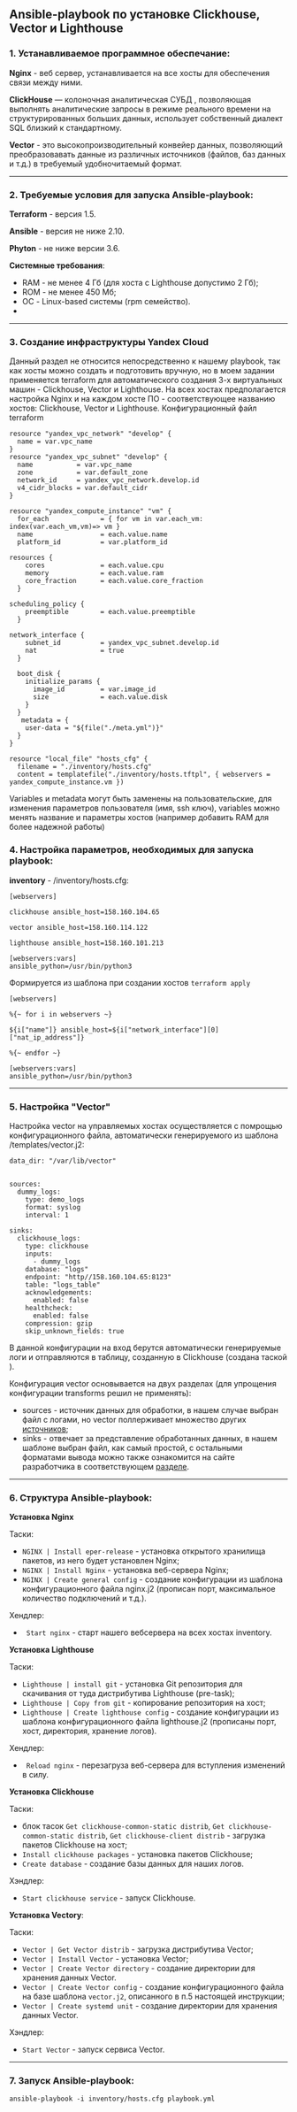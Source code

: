 ## Ansible-playbook по установке Clickhouse, Vector и Lighthouse

### 1. Устанавливаемое программное обеспечание:

**Nginx** - веб сервер, устанавливается на все хосты для обеспечения связи между ними.

**ClickHouse** — колоночная аналитическая СУБД , позволяющая выполнять аналитические запросы в режиме реального времени на структурированных больших данных, использует собственный диалект SQL близкий к стандартному.

**Vector** - это высокопроизводительный конвейер данных, позволяющий преобразовавать данные из различных источников (файлов, баз данных и т.д.) в требуемый удобночитаемый формат.

---

### 2. Требуемые условия для запуска Ansible-playbook:

**Terraform** - версия 1.5.

**Ansible** - версия не ниже 2.10.

**Phyton** - не ниже версии 3.6.

**Системные требования**:
 - RAM - не менее 4 Гб (для хоста c Lighthouse допустимо 2 Гб);
 - ROM - не менее 450 Мб;
 - ОС - Linux-based системы (rpm семейство).
 - 
---

### 3. Создание инфраструктуры Yandex Cloud

Данный раздел не относится непосредственно к нашему playbook, так как хосты можно создать и подготовить вручную, но в моем задании применяется terraform для автоматического создания 3-х виртуальных машин - Clickhouse, Vector и Lighthouse. На всех хостах предполагается настройка Nginx и на каждом хосте ПО - соответствующее названию хостов: Clickhouse, Vector и Lighthouse.
Конфигурационный файл terraform
```
resource "yandex_vpc_network" "develop" {
  name = var.vpc_name
}
resource "yandex_vpc_subnet" "develop" {
  name           = var.vpc_name
  zone           = var.default_zone
  network_id     = yandex_vpc_network.develop.id
  v4_cidr_blocks = var.default_cidr
}

resource "yandex_compute_instance" "vm" {
  for_each             = { for vm in var.each_vm: index(var.each_vm,vm)=> vm }
  name                 = each.value.name
  platform_id          = var.platform_id

resources {
    cores              = each.value.cpu
    memory             = each.value.ram
    core_fraction      = each.value.core_fraction
  }

scheduling_policy {
    preemptible        = each.value.preemptible
  }

network_interface {
    subnet_id          = yandex_vpc_subnet.develop.id
    nat                = true
  }

  boot_disk {
    initialize_params {
      image_id         = var.image_id
      size             = each.value.disk
    }
  }
   metadata = {
    user-data = "${file("./meta.yml")}"
  }
}

resource "local_file" "hosts_cfg" {
  filename = "./inventory/hosts.cfg"
  content = templatefile("./inventory/hosts.tftpl", { webservers = yandex_compute_instance.vm })
```
Variables и metadata могут быть заменены на пользовательские, для изменения параметров пользователя (имя, ssh ключ), variables можно менять название и параметры хостов (например добавить RAM для более надежной работы)

### 4. Настройка параметров, необходимых для запуска playbook:

**inventory** - /inventory/hosts.cfg:
```
[webservers]

clickhouse ansible_host=158.160.104.65

vector ansible_host=158.160.114.122

lighthouse ansible_host=158.160.101.213

[webservers:vars]
ansible_python=/usr/bin/python3
```
Формируется из шаблона при создании хостов `terraform apply`
```
[webservers]

%{~ for i in webservers ~}

${i["name"]} ansible_host=${i["network_interface"][0]["nat_ip_address"]}

%{~ endfor ~}

[webservers:vars]
ansible_python=/usr/bin/python3
```



---

### 5. Настройка  "Vector" 

Настройка vector на управляемых хостах осуществляется с помрощью конфигурационного файла, автоматически генерируемого из шаблона /templates/vector.j2:
```
data_dir: "/var/lib/vector"


sources:
  dummy_logs:
    type: demo_logs
    format: syslog
    interval: 1

sinks:
  clickhouse_logs:
    type: clickhouse
    inputs:
      - dummy_logs
    database: "logs"
    endpoint: "http//158.160.104.65:8123"
    table: "logs_table"
    acknowledgements:
      enabled: false
    healthcheck:
      enabled: false
    compression: gzip
    skip_unknown_fields: true
```
В данной конфигурации на вход берутся автоматически генерируемые логи и отправляются в таблицу, созданную в Clickhouse (создана таской ). 

Конфигурация vector основывается на двух разделах (для упрощения конфигурации transforms решил не применять):
- sources - источник данных для обработки, в нашем случае выбран файл с логами, но vector поллерживает множество других [источников](https://vector.dev/components/);
- sinks - отвечает за представление обработанных данных, в нашем шаблоне выбран файл, как самый простой, с остальными форматами вывода можно также ознакомится на сайте разработчика в соответствующем [разделе](https://vector.dev/docs/reference/configuration/sinks/).

---

### 6. Структура Ansible-playbook:

**Установка Nginx**

Таски:
- `NGINX | Install eper-release` - установка открытого хранилища пакетов, из него будет установлен Nginx;
- `NGINX | Install Nginx` - установка веб-сервера Nginx;
- `NGINX | Create general config` - создание конфигурации из шаблона конфигурационного файла nginx.j2 (прописан порт, максимальное количество подключений и т.д.).

Хендлер:
- ` Start nginx` - старт нашего вебсервера на всех хостах inventory.

**Установка Lighthouse**

Таски:
- `Lighthouse | install git` - установка Git репозитория для скачивания от туда дистрибутива Lighthouse (pre-task);
- `Lighthouse | Copy from git` - копирование репозитория на хост;
- `Lighthouse | Create lighthouse config` - создание конфигурации из шаблона конфигурационного файла lighthouse.j2 (прописаны порт, хост, директория, хранение логов).

Хендлер:
- ` Reload nginx` - перезагруза веб-сервера для вступления изменений в силу.


**Установка Clickhouse**

Таски:
- блок тасок `Get clickhouse-common-static distrib`, `Get clickhouse-common-static distrib`, `Get clickhouse-client distrib` - загрузка пакетов Clickhouse на  хост;
- `Install clickhouse packages` - установка пакетов Clickhouse;
- `Create database` - создание базы данных для наших логов.

Хэндлер:
-  `Start clickhouse service` - запуск Clickhouse.


**Установка Vectory**:

Таски:
- `Vector | Get Vector distrib` - загрузка дистрибутива  Vector;
- `Vector | Install Vector` - установка Vector;
- `Vector | Create Vector directory` - создание директории для хранения данных Vector.
- `Vector | Create Vector config` - создание конфигурационного файла на базе шаблона `vector.j2`, описанного в п.5 настоящей инструкции;
- `Vector | Create systemd unit` - создание директории для хранения данных Vector.

Хэндлер:
- `Start Vector` - запуск сервиса Vector.

---

### 7. Запуск Ansible-playbook:
```
ansible-playbook -i inventory/hosts.cfg playbook.yml
```
